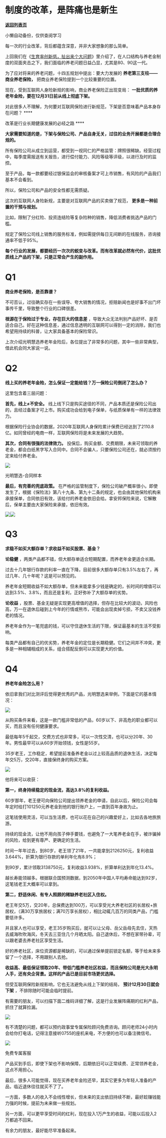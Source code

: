 # 制度的改革，是阵痛也是新生

[**返回列表页**](/gzh/政事堂2019)

小懒自动备份，仅供查阅学习

每一次的行业改革，背后都蕴含深意，并非大家想象的那么简单。  

上回我们在《[生育率创新低，扯出来个大问题](http://mp.weixin.qq.com/s?__biz=MzAwMzU1ODAwOQ==&mid=2650357950&idx=2&sn=e2d929f1fa7f8905f7bbd9cb03458f8b&chksm=8334bfa8b44336be40805c08097f14561358d1a78c9e3c2e813f33fbaaba785b06a733efdd7b&scene=21#wechat_redirect)》里介绍了，在人口结构与养老金制度的双面夹击之下，我们面临的养老问题日益凸显，尤其是80、90这一代。  

为了应对将来的养老问题，十四五规划中提出：要大力发展的 **养老第三支柱——商业养老保险，** 把商业养老保险提到一个比较重要的位置。  

现在，受到互联网人身险新规的影响，商业养老保险正出现变局： **一批优质的养老年金险，要在12月31日前从线上彻底下架。**  

对此很多人不理解，为何要对互联网保险进行新规范，下架是否意味着产品本身存在问题？ ****

改革是行业长期健康发展的必经之路 ****  

 **大家需要知道的是，下架与保险公司、产品自身无关，过往的业务开展都是合理合规的。**

所有保险公司从成立到运营，都受到一视同仁的严格监管：牌照很稀缺。经营过程中，每季度需报送有关报告，进行偿付能力、风险等级等评级，以进行及时的监控。

至于产品，每一款都要经过银保监会的审核备案才可上市销售，有风险的产品我们基本不会看到。

所以，保险公司和产品的安全性都无需质疑。

这次的互联网人身险新规，主要是对互联网产品的买卖做了规范， **更多是一种前置的干预与规划。**

比如，限制了分红险、投资连结险等复杂险种的销售，降低消费者挑选产品的门槛。

规定了保险公司线上销售的服务标准，例如需提供每日无间断的在线服务，咨询接通率不低于95%。

 **每个行业的发展，都要经历一次次的蜕变与改革。而有改革就必然有代价，这批优质线上产品的下架，只是正常会产生的副作用。**

  

# Q1

  

  

 **商业养老保险，是否靠谱？**

不可否认，过往确实存在一些误导、夸大销售的情况，拒赔新闻也是好事不出门坏事传千里，导致整个行业的口碑很差。  

 **根源在于保险过于专业，存在巨大的信息差**
，导致大众无法判别产品好坏、是否适合自己。好在这种信息差，通过信息透明的互联网可以得到一定的消除，我们也希望用持续的科普，让大家具备基本的保险常识。

上次介绍光明慧选养老年金险后，各位提出了非常多的问题，其中一些非常典型，借此机会同大家说一说。

  

# Q2

  

  

 **线上买的养老年金险，怎么保证一定能给钱？万一保险公司倒闭了怎么办？**

这里包含着三层问题：  

 **首先，线上≠不安全。**
线上线下只是购买途径的不同，产品本质还是保险公司出的，且经过备案才可上市。购买成功会给到电子保单，与纸质保单有一样的法律效力。

根据保险行业协会的数据，2020年互联网人身保险累计保费已经达到了2110.8亿。如同曾经的电商一样，互联网保险将是未来发展的大趋势。

 **其次，合同有很强的法律效力。**
投保后，购买金额、交费期限，未来可领取的养老金，都会白纸黑字写入合同中。合同不会骗人，只要保险公司还在，就必须按约定来给付养老金。

![](https://mmbiz.qpic.cn/mmbiz_png/rxhS23yu8cMWoIuYHLBXyXCRY5k56zD9JcRmKYwL46t7LeXEmozXvJic695pibH73G6q5gbnZUv2icsJBWeu5Y3pg/640?wx_fmt=png)

光明慧选-合同样本

 **最后，有完善的兜底政策。**
在严格的监管制度下，保险公司破产概率很小。即使发生了，根据《保险法》第八十九条、第九十二条的规定，也会由其他保险机构来承接保单，合同依旧有效，该给付的养老金依旧会给。拿安邦保险来说，它解散后，保单主要由大家保险来承接，依旧有效。

![](https://mmbiz.qpic.cn/mmbiz_png/rxhS23yu8cMWoIuYHLBXyXCRY5k56zD9DI4IYAvUlWhtkUOnonwj31y5QianaEk9BxOHv1ibjhghXCh80d4ZCI6A/640?wx_fmt=png)![](https://mmbiz.qpic.cn/mmbiz_png/rxhS23yu8cMWoIuYHLBXyXCRY5k56zD99BKGicghF1Zenkj7XkaPmeQdHSRciaj8BOyA18kZHtYXibB6F9q3MAVmg/640?wx_fmt=png)

  

# Q3

  

  

 **求稳不如买大额存单？求收益不如买股票、基金？**

 **论稳健** ，两类产品都不错，但大额存单适合短期配置，而养老年金更适合长期。

过去十几年银行存款的利率一直在下降，目前很多大额存单只有3.5%左右了，再过几年、几十年呢？这是可以预见的。

养老年金短期收益不如大额存单，但未来能拿多少钱是确定的，长时间的增值可以达到3.5%、3.8%，而且还是复利，正好弥补了大额存单的劣势。

 **论收益**
，股票、基金无疑是实现更高增值的选择，但存在比较大的波动，风险也高，万一在退休后碰到上今年的行情或熊市，可能会出现卖掉亏损，不卖又没钱养老的情况。

养老年金作为一笔兜底的钱，可以守住退休生活的下限，保证最基本的生活不受影响。

每类产品都有自己的优劣势，养老年金的定位是长期稳健。它们之间并不冲突，更多是一种相辅相成的关系，组合搭配反倒可以实现更大的价值。

  

# Q4

  

  

 **养老年金险怎么用？**

依旧拿我们对比测评后觉得更优秀的产品，光明慧选来举例，下面是它的基本情况：

![](https://mmbiz.qpic.cn/mmbiz_png/rxhS23yu8cMWoIuYHLBXyXCRY5k56zD9h9plh6ib8Zxg5I40eJb8Nuy2DWBeDoOBYbyXWWTxh2lNLr5VzXdVibYg/640?wx_fmt=png)

从购买条件来看，这是一款门槛非常低的产品，60岁以下、非高危的职业都可以买，而且没有任何健康要求。

最低每年5千起交，交费方式也非常多，可以一次性交清，也可以分20年、30年。男性最早可以从60岁开始领钱，女性是55岁。

35岁老王，工作稳定，希望提前准备养老金以过上较高品质的退休生活，决定每年交5万，交20年，直接保终身的购买方案。

![](https://mmbiz.qpic.cn/mmbiz_png/rxhS23yu8cMWoIuYHLBXyXCRY5k56zD95cP53kWEIWL2YciaLeTAvtGv612ia3FvJ45GN4kNiaicrANIyA60yYnFcg/640?wx_fmt=png)

他将来可以收获：

 **第一，终身持续稳定的现金流，高达3.8%的复利收益。**

60岁那年，老王便可向保险公司提出领养老金的申请，自此以后，保险公司会每年定时给打101250元养老金到他的银行账户上，一直到百年身故为止。

这笔钱使用灵活，可以当生活费，也可以花在自己的兴趣爱好上，比如去各地旅旅游。

持续的现金流，让他不用向孩子伸手要钱，也避免了一大笔养老金在手，被诈骗掉的风险，给到更有尊严、更确定的生活。

时间一年年过去，到80岁，老王领了21年，一共能拿到2126250元，复利收益3.644%，折算为银行存款的单利年化有8.9%；

到90岁，累计领取3138750元，复利收益3.938%，折算单利达到年化13.4%。

越长寿能领越多。根据联合国预测数据，到2050年中国人平均寿命能达到92岁，这笔钱老王大概率可以拿到。

 **第二，舒适休闲、有专人照顾的稀缺养老社区入住权。**

老王年交5万，交20年，总保费达到100万，可以享受光大养老社区的长居权+旅居权，（满30万享旅居权；满70万享长居权），相比动辄几百万的同类产品，门槛要低许多。

并且家人也可以享受，老王35岁购买后，就可以让父母、岳父岳母先去住，天热去威海吹吹海风，冬天去三亚住几个月晒太阳。自己退休后，不想在家带孙辈，可以跟老婆去养老社区享受生活。

好的养老社区，床位资源都是稀缺的，可以通过保单提前锁定名额，等于给未来多留了一个选择，不用跟别人去抢。

 **收益高、最低保证领取20年、带低门槛养老社区权益，而且保险公司是光大永明人手，还有央企背景。这样的产品已是目前市场更优选择。**

但受互联网保险新规影响，它也无法避免从线上下架的结局， **预计12月30日就会下架** ，不排除随时可能会临时提前。

有需要的朋友，可以扫描下面二维码详细了解，这是行业发展阵痛期的红利产品，抓住了就算捡漏。

![](https://mmbiz.qpic.cn/mmbiz_png/rxhS23yu8cMWoIuYHLBXyXCRY5k56zD9SlVzCTAngjCT4TFJW5oBkfXcUtFPzDc7NAZwLbvNEXrCTevZxRuAEg/640?wx_fmt=png)

有不清楚的问题，都可以预约政事堂专属保险顾问免费咨询。顾问老师24小时内会给你打电话，记得注意接听0755的座机来电，不方便的也可以备注微信号。  

![](https://mmbiz.qpic.cn/mmbiz_png/rxhS23yu8cNZesckmKnq76o0F7rqqnbCGY2hUM8vOuoq2BPNhIcQib85JwHmocWb3AiaeZiaXoUaylFeI9BynzicsA/640?wx_fmt=png)

免费专属客服  

产品买到手后，即使下架也不影响保障，后期依旧可以正常续费、正常领养老金，这点不用担心。  

最后，很多人可能觉得，现在买养老年金险还早，其实它更多为年轻人准备的产品，临近退休往往就买不了了。

一方面，多数人的收入不会线性增长，但未来的支出依旧持续不断，最好趁赚钱能力强的时候，提前为未来做一些规划。

另一方面，可以更早享受时间的红利，现在投入1万产生的收益，可能以后投入2万都追不回来。

有余力的朋友，最好能尽早准备起来。

